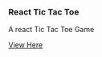 ### React Tic Tac Toe

A react Tic Tac Toe Game 

[View Here](https://sleepy-mahavira-7c73ce.netlify.com/)
